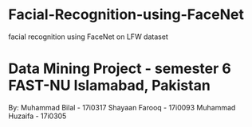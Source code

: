 # Facial-Recognition-using-FaceNet
facial recognition using FaceNet on LFW dataset

# Data Mining Project - semester 6 FAST-NU Islamabad, Pakistan
By:
Muhammad Bilal - 17i0317
Shayaan Farooq - 17i0093
Muhammad Huzaifa - 17i0305

